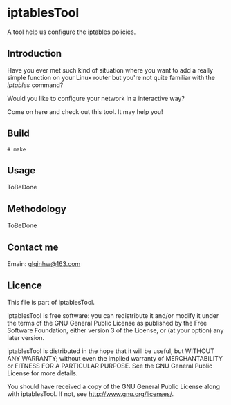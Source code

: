 # iptablesTool
A tool help us configure the iptables policies.

## Introduction
Have you ever met such kind of situation where you want to add a really simple function on your Linux router but you're not quite familiar with the *iptables* command?

Would you like to configure your network in a interactive way?

Come on here and check out this tool. It may help you!

## Build
    # make

## Usage
ToBeDone

## Methodology
ToBeDone

## Contact me
Emain: [glqinhw@163.com](mailto:glqinhw@163.com)

## Licence

This file is part of iptablesTool.

iptablesTool is free software: you can redistribute it and/or modify 
it under the terms of the GNU General Public License as published by 
the Free Software Foundation, either version 3 of the License, or 
(at your option) any later version.

iptablesTool is distributed in the hope that it will be useful, 
but WITHOUT ANY WARRANTY; without even the implied warranty of 
MERCHANTABILITY or FITNESS FOR A PARTICULAR PURPOSE.  See the 
GNU General Public License for more details.

You should have received a copy of the GNU General Public License 
along with iptablesTool.  If not, see <http://www.gnu.org/licenses/>.

